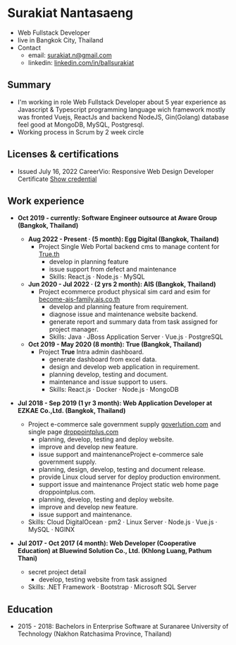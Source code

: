 # Surakiat Nantasaeng
- Web Fullstack Developer
- live in Bangkok City, Thailand
- Contact
  - email: [surakiat.n@gmail.com](mailto:surakiat.n@gmail.com)
  - linkedin: [linkedin.com/in/ballsurakiat](https://www.linkedin.com/in/ballsurakiat)

## Summary
- I'm working in role Web Fullstack Developer about 5 year experience as Javascript & Typescript programming language wich framework mostly was fronted Vuejs, ReactJs and backend NodeJS, Gin(Golang) database feel good at MongoDB, MySQL, Postgresql. 
- Working process in Scrum by 2 week circle

## Licenses & certifications
- Issued July 16, 2022 CareerVio: Responsive Web Design Developer Certificate [Show credential](https://learn.careervio.com/certification/fcc7725b852-2049-40d9-a43b-dc4585de2639/responsive-web-design)

## Work experience
- **Oct 2019 - currently: Software Engineer outsource at **Aware Group** (Bangkok, Thailand)**
  - **Aug 2022 - Present · (5 month): Egg Digital (Bangkok, Thailand)**
    - Project Single Web Portal backend cms to manage content for [True.th](https://true.th)
      - develop in planning feature
      - issue support from defect and maintenance
      - Skills: React.js · Node.js · MySQL
  - **Jun 2020 - Jul 2022 · (2 yrs 2 month): AIS (Bangkok, Thailand)**
      - Project ecommerce product physical sim card and esim for [become-ais-family.ais.co.th](https://become-ais-family.ais.co.th/)
        - develop and planning feature from requirement.
        - diagnose issue and maintenance website backend.
        - generate report and summary data from task assigned for project manager.
        - Skills: Java · JBoss Application Server · Vue.js · PostgreSQL
  - **Oct 2019 - May 2020 (8 month): True (Bangkok, Thailand)**
    - Project **True** Intra admin dashboard.
      - generate dashboard from excel data.
      - design and develop web application in requirement.
      - planning develop, testing and document.
      - maintenance and issue support to users.
      - Skills: React.js · Docker · Node.js · MongoDB

- **Jul 2018 - Sep 2019 (1 yr 3 month): Web Application Developer at EZKAE Co.,Ltd. (Bangkok, Thailand)**
  - Project e-commerce sale government supply [goverlution.com](https://goverlution.teamtamweb.com/) and single page [droppointplus.com](https://droppointplus.com/)
    - planning, develop, testing and deploy website.
    - improve and develop new feature.
    - issue support and maintenanceProject e-commerce sale government supply.
    - planning, design, develop, testing and document release.
    - provide Linux cloud server for deploy production environment.
    - support issue and maintenance Project static web home page droppointplus.com.
    - planning, develop, testing and deploy website.
    - improve and develop new feature.
    - issue support and maintenance.
  - Skills: Cloud DigitalOcean · pm2 · Linux Server · Node.js · Vue.js · MySQL · NGINX

- **Jul 2017 - Oct 2017 (4 month): Web Developer (Cooperative Education) at Bluewind Solution Co., Ltd. (Khlong Luang, Pathum Thani)**
   - secret project detail
      - develop, testing website from task assigned
   - Skills: .NET Framework · Bootstrap · Microsoft SQL Server

## Education
- 2015 - 2018: Bachelors in Enterprise Software at Suranaree University of Technology (Nakhon Ratchasima Province, Thailand)
